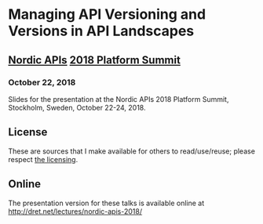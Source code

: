 # Managing API Versioning and Versions in API Landscapes

## [Nordic APIs](http://nordicapis.com/) [2018 Platform Summit](https://nordicapis.com/events/the-2018-platform-summit/)

### October 22, 2018

Slides for the presentation at the Nordic APIs 2018 Platform Summit, Stockholm, Sweden, October 22-24, 2018.


## License

These are sources that I make available for others to read/use/reuse; please respect [the licensing](../LICENSE).


## Online

The presentation version for these talks is available online at http://dret.net/lectures/nordic-apis-2018/
